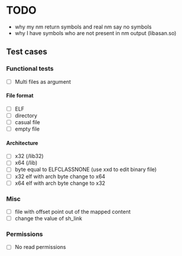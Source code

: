 # TODO

- why my nm return symbols and real nm say no symbols
- why I have symbols who are not present in nm output (libasan.so)

## Test cases

### Functional tests

- [ ] Multi files as argument

#### File format

- [ ] ELF
- [ ] directory
- [ ] casual file
- [ ] empty file

#### Architecture

- [ ] x32 (/lib32)
- [ ] x64 (/lib)
- [ ] byte equal to ELFCLASSNONE (use xxd to edit binary file)
- [ ] x32 elf with arch byte change to x64
- [ ] x64 elf with arch byte change to x32

### Misc

- [ ] file with offset point out of the mapped content
- [ ] change the value of sh_link

### Permissions

- [ ] No read permissions
